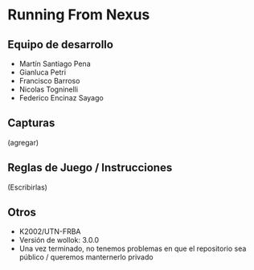 # Running From Nexus

## Equipo de desarrollo

- Martín Santiago Pena
- Gianluca Petri
- Francisco Barroso
- Nicolas Togninelli
- Federico Encinaz Sayago

## Capturas

(agregar)

## Reglas de Juego / Instrucciones

(Escribirlas)


## Otros

- K2002/UTN-FRBA
- Versión de wollok: 3.0.0
- Una vez terminado, no tenemos problemas en que el repositorio sea público / queremos manternerlo privado
